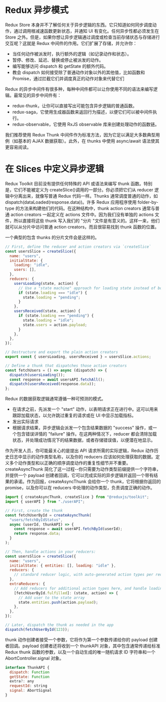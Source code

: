 # Redux 异步模式

Redux Store 本身并不了解任何关于异步逻辑的东西。它只知道如何同步调度动作，通过调用根减速函数更新状态，并通知 UI 有变化。任何异步性都必须发生在 Store 之外。但是，如果你想让异步逻辑通过调度或检查当前存储状态与存储进行交互呢？这就是 Redux 中间件的作用。它们扩展了存储，并允许你：

- 当任何动作被派发时，执行额外的逻辑（如记录动作和状态）。
- 暂停、修改、延迟、替换或停止被派发的动作。
- 编写能够访问 dispatch 和 getState 的额外代码。
- 教会 dispatch 如何接受除了普通动作对象以外的其他值，比如函数和 Promise，通过拦截它们并调度真正的动作对象来代替它们

Redux 的异步中间件有很多种，每种中间件都可以让你使用不同的语法来编写逻辑。最常见的异步中间件有：

- redux-thunk，让你可以直接写出可能包含异步逻辑的普通函数。
- redux-saga，它使用生成器函数来返回行为描述，以便它们可以被中间件执行。
- redux-observable，它使用 RxJS observable 库来创建处理动作的函数链。

我们推荐使用 Redux Thunk 中间件作为标准方法，因为它足以满足大多数典型用例（如基本的 AJAX 数据获取）。此外，在 thunks 中使用 async/await 语法使其更容易阅读。

# 在 Slices 中定义异步逻辑

Redux Toolkit 目前没有提供任何特殊的 API 或语法来编写 thunk 函数。特别是，它们不能被定义为 createSlice()调用的一部分。你必须把它们从 reducer 逻辑中分离出来，就像写普通 Redux 代码一样。Thunks 通常调度普通的动作，如 dispatch(dataLoaded(response.data))。许多 Redux 应用程序使用 folder-by-type 的方法来构建他们的代码。在这种结构中，thunk action creators 通常与普通 action creators 一起定义在 actions 文件中。因为我们没有单独的 actions 文件，所以直接将这些 thunk 写入我们的 "分片 "文件是有意义的。这样一来，他们就可以从分片中访问普通 action creators，而且很容易找到 thunk 函数的位置。

一个典型的包含 thunks 的分片文件会是这样的。

```js
// First, define the reducer and action creators via `createSlice`
const usersSlice = createSlice({
  name: "users",
  initialState: {
    loading: "idle",
    users: [],
  },
  reducers: {
    usersLoading(state, action) {
      // Use a "state machine" approach for loading state instead of booleans
      if (state.loading === "idle") {
        state.loading = "pending";
      }
    },
    usersReceived(state, action) {
      if (state.loading === "pending") {
        state.loading = "idle";
        state.users = action.payload;
      }
    },
  },
});

// Destructure and export the plain action creators
export const { usersLoading, usersReceived } = usersSlice.actions;

// Define a thunk that dispatches those action creators
const fetchUsers = () => async (dispatch) => {
  dispatch(usersLoading());
  const response = await usersAPI.fetchAll();
  dispatch(usersReceived(response.data));
};
```

Redux 的数据获取逻辑通常遵循一种可预测的模式。

- 在请求之前，先派发一个 "start" 动作，以表明请求正在进行中。这可以用来跟踪加载状态，以允许跳过重复的请求或在 UI 中显示加载指标。
- 发出实际请求
- 根据请求结果，异步逻辑会派发一个包含结果数据的 "success" 操作，或一个包含错误详情的 "failure" 操作。在这两种情况下，reducer 都会清除加载状态，并处理成功情况下的结果数据，或者存储错误值，以便潜在地显示。

作为开发人员，你可能最关心的是提出 API 请求所需的实际逻辑，Redux 动作历史日志中显示的动作类型名称，以及你的 reducers 应该如何处理获取的数据。定义多个动作类型和以正确的顺序调度动作的重复性细节并不重要。createAsyncThunk 简化了这一过程--你只需要为动作类型前缀提供一个字符串，并提供一个 payload 创建者回调，它可以完成实际的异步逻辑并返回一个带有结果的承诺。作为回报，createAsyncThunk 会给你一个 thunk，它将根据你返回的 promise，以及你可以在 reducers 中处理的动作类型，负责调度正确的动作。

```js
import { createAsyncThunk, createSlice } from "@reduxjs/toolkit";
import { userAPI } from "./userAPI";

// First, create the thunk
const fetchUserById = createAsyncThunk(
  "users/fetchByIdStatus",
  async (userId, thunkAPI) => {
    const response = await userAPI.fetchById(userId);
    return response.data;
  }
);

// Then, handle actions in your reducers:
const usersSlice = createSlice({
  name: "users",
  initialState: { entities: [], loading: "idle" },
  reducers: {
    // standard reducer logic, with auto-generated action types per reducer
  },
  extraReducers: {
    // Add reducers for additional action types here, and handle loading state as needed
    [fetchUserById.fulfilled]: (state, action) => {
      // Add user to the state array
      state.entities.push(action.payload);
    },
  },
});

// Later, dispatch the thunk as needed in the app
dispatch(fetchUserById(123));
```

thunk 动作创建者接受一个参数，它将作为第一个参数传递给你的 payload 创建者回调。payload 创建者还将收到一个 thunkAPI 对象，其中包含通常传递给标准 Redux thunk 函数的参数，以及一个自动生成的唯一随机请求 ID 字符串和一个 AbortController.signal 对象。

```js
interface ThunkAPI {
  dispatch: Function
  getState: Function
  extra?: any
  requestId: string
  signal: AbortSignal
}
```

